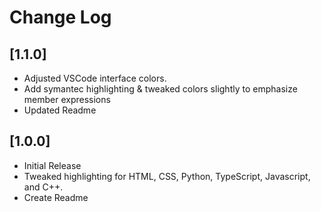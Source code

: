 # Change Log

## [1.1.0]
- Adjusted VSCode interface colors. 
- Add symantec highlighting & tweaked colors slightly
 to emphasize member expressions
- Updated Readme

## [1.0.0]
- Initial Release
- Tweaked highlighting for HTML, CSS, Python, TypeScript, Javascript, and C++. 
- Create Readme







